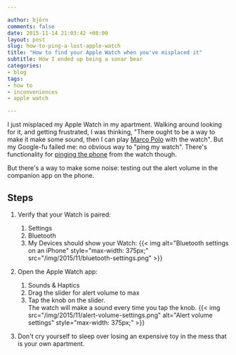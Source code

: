 ```yaml
---

author: björn
comments: false
date: 2015-11-14 21:03:42 +08:00
layout: post
slug: how-to-ping-a-lost-apple-watch
title: "How to find your Apple Watch when you've misplaced it"
subtitle: How I ended up being a sonar bear
categories:
- blog
tags:
- how to
- inconveniences
- apple watch

---
```


I just misplaced my Apple Watch in my apartment. Walking around looking for it,
and getting frustrated, I was thinking, "There ought to be a way to make it make
some sound, then I can play [Marco Polo] with the watch". But my Google-fu
failed me: no obvious way to "ping my watch". There's functionality for
[pinging the phone] from the watch though.

But there's a way to make some noise: testing out the alert volume in the
companion app on the phone.

## Steps

1. Verify that your Watch is paired:
   1. Settings
   2. Bluetooth
   3. My Devices should show your Watch:
      {{< img alt="Bluetooth settings on an iPhone" style="max-width: 375px;" src="/img/2015/11/bluetooth-settings.png" >}}
           
2. Open the Apple Watch app:
   1. Sounds & Haptics
   2. Drag the slider for alert volume to max
   3. Tap the knob on the slider.  
      The watch will make a sound every time you tap the knob.
      {{< img src="/img/2015/11/alert-volume-settings.png"
           alt="Alert volume settings" style="max-width: 375px;" >}}
3. Don't cry yourself to sleep over losing an expensive toy in the mess that is
   your own apartment.

[pinging the phone]: https://www.youtube.com/watch?v=KYf4q4y7dM4
[Marco Polo]: https://en.wikipedia.org/wiki/Marco_Polo_(game)
